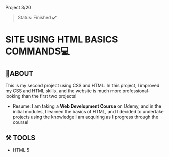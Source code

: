 Project 3/20

> Status: Finished ✔️

# SITE USING HTML BASICS COMMANDS💻

## 📕ABOUT
This is my second project using CSS and HTML. In this project, I improved my CSS and HTML skills, and the website is much more professional-looking than the first two projects!   

- Resume: I am taking a **Web Development Course** on Udemy, and in the initial modules, I learned the basics of HTML, and I decided to undertake projects using the knowledge I am acquiring as I progress through the course!

## ⚒️ TOOLS
- HTML 5
